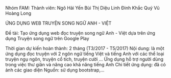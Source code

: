 ﻿Nhóm FAM: Thành viên: 
	Ngô Hải Yến
	Bùi Thị Diệu Linh
	Ðinh Khắc Quý
	Vũ Hoàng Long

ỨNG DỤNG WEB TRUYỆN SONG NGỮ ANH - VIỆT

Ðề tài: Tạo ứng dụng web đọc truyện song ngữ Anh - Việt dựa trên ứng dụng Truyện song ngữ trên Google Play

Thời gian dự kiến hoàn thành: 2 tháng (T3/2017 - T5/2017)
Nội dung: là một ứng dụng đọc truyện với 2 ngôn ngữ tiếng Việt và tiếng Anh với các thể loại truyện ngụ ngôn, truyện cổ tích, truyện cười ...
	Ứng dụng hỗ trợ người dùng trong việc thư giãn và nâng cao khả năng tiếng Anh
Chi tiết ứng dụng: đã có ảnh các giao diện
Nguồn: sử dụng bootstrap,...